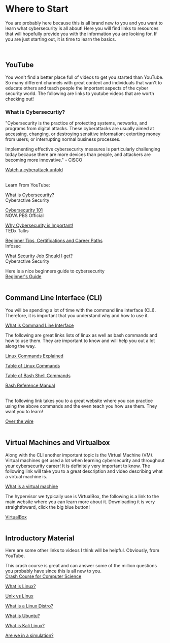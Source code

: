 # Where to Start
<p>You are probably here because this is all brand new to you and you want to learn what cybersecurity is all about! Here you will find links to resources that will hopefully provide you with the information you are looking for. If you are just starting out, it is time to learn the basics.</p>
<br>

## <b>YouTube</b>
You won't find a better place full of videos to get you started than YouTube. So many different channels
with great content and individuals that wan't to educate others and teach people the important aspects 
of the cyber security world. The following are links to youtube videos that are worth checking out!

### <b>What is Cybersecurtiy?</b>
"Cybersecurity is the practice of protecting systems, networks, and programs from digital attacks. These 
cyberattacks are usually aimed at accessing, changing, or destroying sensitive information; extorting money 
from users; or interrupting normal business processes.

Implementing effective cybersecurity measures is particularly challenging today because there are more 
devices than people, and attackers are becoming more innovative." - CISCO<br>

[Watch a cyberattack unfold](https://www.cisco.com/c/en/us/products/security/what-is-cybersecurity.html?socialshare=lightbox1)<br>
<br>

Learn From YouTube:<br>

[What is Cybersecurity?](https://www.youtube.com/watch?v=2mh-N9_O_yI)<br>
Cyberactive Security<br>

[Cybersecurity 101](https://www.youtube.com/watch?v=sdpxddDzXfE)<br>
NOVA PBS Official<br>

[Why Cybersecurity is Important!](https://www.youtube.com/watch?v=JIJslcA8Q5g)<br>
TEDx Talks<br>

[Beginner Tips, Certifications and Career Paths](https://www.youtube.com/watch?v=xzDKM7eEweI)<br>
Infosec<br>

[What Security Job Should I get?](https://www.youtube.com/watch?v=R_-K_TwsbOE)<br>
Cyberactive Security<br>

Here is a nice beginners guide to cybersecurity<br>
[Beginner's Guide](https://techbootcamps.rice.edu/blog/the-beginners-guide-to-cybersecurity/) <br>
<br>

## <b>Command Line Interface (CLI)</b>
<p>You will be spending a lot of time with the command line interface (CLI). Therefore, it is important that you understand why and how to use it. </p>

[What is Command Line Interface](https://www.w3schools.com/whatis/whatis_cli.asp)<br>

<p>The following are great links lists of linux as well as bash commands and how to use them. They are important to know and will help you out a lot along the way.</p>

[Linux Commands Explained](https://www.mediacollege.com/linux/command-tutorial/) <br>

[Table of Linux Commands](https://www.mediacollege.com/linux/command/shell-command.html) <br>

[Table of Bash Shell Commands](https://www.mediacollege.com/linux/command/linux-command.html) <br>

[Bash Reference Manual](https://tiswww.case.edu/php/chet/bash/bashref.html) <br>
<br>

<p>The following link takes you to a great website where you can practice using the above commands and the even teach you how use them. They want you to learn!</p>

[Over the wire](https://overthewire.org/wargames/bandit/) <br>
<br>

## <b>Virtual Machines and Virtualbox</b>
<p>Along with the CLI another important topic is the Virtual Machine (VM). Virtual machines get used a lot when learning cybersecurity and throughout your cybersecurity career! It is definitely very important to know. The following link will take you to a great description and video describing what a virtual machine is.</p>

[What is a virtual machine](https://www.ibm.com/cloud/learn/virtual-machines)

<p>The hypervisor we typically use is VirtualBox, the following is a link to the main website where you can learn more about it. Downloading it is very straightfoward, click the big blue button!</p>

[VirtualBox](https://www.virtualbox.org/) <br>
<br>

## <b>Introductory Material</b>
Here are some other links to videos I think will be helpful. Obviously, from YouTube.<br>

This crash course is great and can answer some of the million questions you probably have since this is all new to you.<br>
[Crash Course for Computer Science](https://www.youtube.com/watch?v=tpIctyqH29Q&list=PL8dPuuaLjXtNlUrzyH5r6jN9ulIgZBpdo) <br>

[What is Linux?](https://www.youtube.com/watch?v=zA3vmx0GaO8) <br>

[Unix vs Linux](https://www.youtube.com/watch?v=jowCUo_UGts) <br>

[What is a Linux Distro?](https://www.youtube.com/watch?v=6gqLWTSz6ck)<br>

[What is Ubuntu?](https://www.youtube.com/watch?v=SDMQxLblarE) <br>

[What is Kali Linux?](https://www.youtube.com/watch?v=aHy1d4T7jh8) <br>

[Are we in a simulation?](https://youtu.be/dEv99vxKjVI?t=1925)